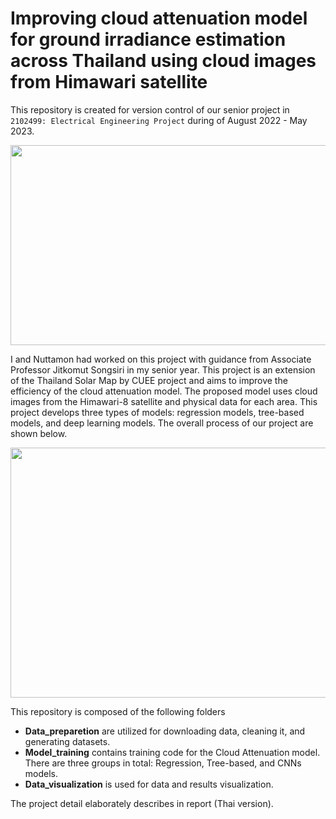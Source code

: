 # Improving cloud attenuation model for ground irradiance estimation across Thailand using cloud images from Himawari satellite

This repository is created for version control of our senior project in `2102499: Electrical Engineering Project` during of August 2022 - May 2023.

<p align="center">
  <img src="https://github.com/teebunyarit/SolarMap/assets/113121308/4905ccc3-4fe8-499f-abf2-02a670b40149" width="600" height="320" />
</p>

I and Nuttamon had worked on this project with guidance from Associate Professor Jitkomut Songsiri in my senior year. This project is an extension of the Thailand Solar Map by CUEE project and aims to improve the efficiency of the cloud attenuation model. The proposed model uses cloud images from the Himawari-8 satellite and physical data for each area. This project develops three types of models: regression models, tree-based models, and deep learning models. The overall process of our project are shown below.

<p align="center">
  <img src="https://github.com/teebunyarit/SolarMap/assets/113121308/f176a0d8-b9c9-4dea-8349-d222a21f4560" width="800" height="400" />
</p>

This repository is composed of the following folders
- **Data_preparetion** are utilized for downloading data, cleaning it, and generating datasets.
- **Model_training** contains training code for the Cloud Attenuation model. There are three groups in total: Regression, Tree-based, and CNNs models.
- **Data_visualization** is used for data and results visualization.

The project detail elaborately describes in report (Thai version).
